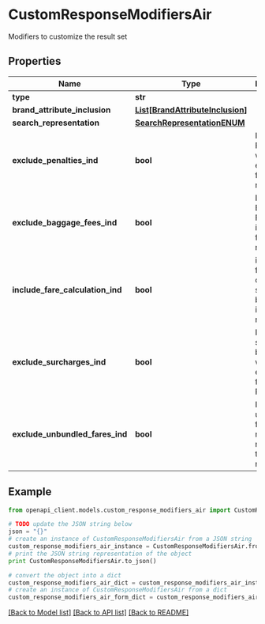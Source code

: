 # CustomResponseModifiersAir

Modifiers to customize the result set

## Properties
Name | Type | Description | Notes
------------ | ------------- | ------------- | -------------
**type** | **str** |  | [optional] 
**brand_attribute_inclusion** | [**List[BrandAttributeInclusion]**](BrandAttributeInclusion.md) |  | [optional] 
**search_representation** | [**SearchRepresentationENUM**](SearchRepresentationENUM.md) |  | [optional] 
**exclude_penalties_ind** | **bool** | If true, Penalties will be excluded from the response | [optional] 
**exclude_baggage_fees_ind** | **bool** | If true, Baggage Fees will be inhibited from the response | [optional] 
**include_fare_calculation_ind** | **bool** | if true, the fare calculation string will be returned in the response | [optional] 
**exclude_surcharges_ind** | **bool** | If true, the surcharge breakdown will be excluded from Price_Detail | [optional] 
**exclude_unbundled_fares_ind** | **bool** | If true, unbundled fares will not be returned in the response | [optional] 

## Example

```python
from openapi_client.models.custom_response_modifiers_air import CustomResponseModifiersAir

# TODO update the JSON string below
json = "{}"
# create an instance of CustomResponseModifiersAir from a JSON string
custom_response_modifiers_air_instance = CustomResponseModifiersAir.from_json(json)
# print the JSON string representation of the object
print CustomResponseModifiersAir.to_json()

# convert the object into a dict
custom_response_modifiers_air_dict = custom_response_modifiers_air_instance.to_dict()
# create an instance of CustomResponseModifiersAir from a dict
custom_response_modifiers_air_form_dict = custom_response_modifiers_air.from_dict(custom_response_modifiers_air_dict)
```
[[Back to Model list]](../README.md#documentation-for-models) [[Back to API list]](../README.md#documentation-for-api-endpoints) [[Back to README]](../README.md)


